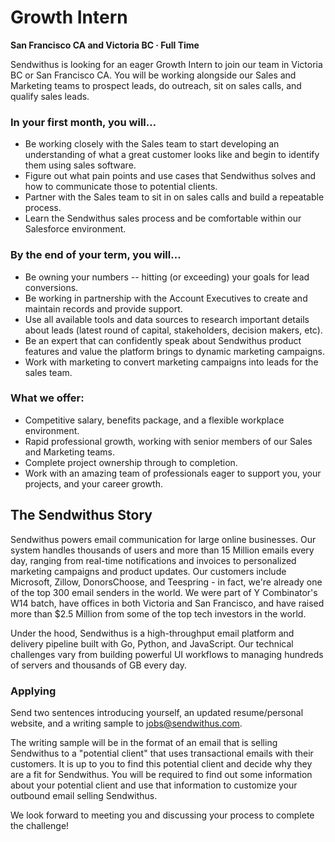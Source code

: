 Growth Intern
===

__San Francisco CA and Victoria BC &middot; Full Time__

Sendwithus is looking for an eager Growth Intern to join our team in Victoria BC or San Francisco CA. You will be working alongside our Sales and Marketing teams to prospect leads, do outreach, sit on sales calls, and qualify sales leads.

### In your first month, you will…
* Be working closely with the Sales team to start developing an understanding of what a great customer looks like and begin to identify them using sales software.
* Figure out what pain points and use cases that Sendwithus solves and how to communicate those to potential clients.
* Partner with the Sales team to sit in on sales calls and build a repeatable process.
* Learn the Sendwithus sales process and be comfortable within our Salesforce environment.

### By the end of your term, you will…
* Be owning your numbers -- hitting (or exceeding) your goals for lead conversions.
* Be working in partnership with the Account Executives to create and maintain records and provide support.
* Use all available tools and data sources to research important details about leads (latest round of capital, stakeholders, decision makers, etc).
* Be an expert that can confidently speak about Sendwithus product features and value the platform brings to dynamic marketing campaigns.
* Work with marketing to convert marketing campaigns into leads for the sales team.

### What we offer:
* Competitive salary, benefits package, and a flexible workplace environment. 
* Rapid professional growth, working with senior members of our Sales and Marketing teams.
* Complete project ownership through to completion.
* Work with an amazing team of professionals eager to support you, your projects, and your career growth.

## The Sendwithus Story
Sendwithus powers email communication for large online businesses. Our system handles thousands of users and more than 15 Million emails every day, ranging from real-time notifications and invoices to personalized marketing campaigns and product updates. Our customers include Microsoft, Zillow, DonorsChoose, and Teespring - in fact, we're already one of the top 300 email senders in the world. We were part of Y Combinator's W14 batch, have offices in both Victoria and San Francisco, and have raised more than $2.5 Million from some of the top tech investors in the world.

Under the hood, Sendwithus is a high-throughput email platform and delivery pipeline built with Go, Python, and JavaScript. Our technical challenges vary from building powerful UI workflows to managing hundreds of servers and thousands of GB every day.

### Applying
Send two sentences introducing yourself, an updated resume/personal website, and a writing sample to jobs@sendwithus.com. 

The writing sample will be in the format of an email that is selling Sendwithus to a "potential client"  that uses transactional emails with their customers. It is up to you to find this potential client and decide why they are a fit for Sendwithus. You will be required to find out some information about your potential client and use that information to customize your outbound email selling Sendwithus.
 
We look forward to meeting you and discussing your process to complete the challenge!
